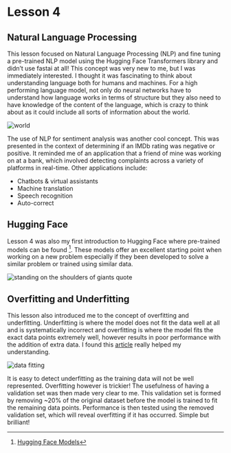 # Lesson 4
## Natural Language Processing
This lesson focused on Natural Language Processing (NLP) and fine tuning a pre-trained NLP model using the Hugging Face Transformers library and didn’t use fastai at all! This concept was very new to me, but I was immediately interested. I thought it was fascinating to think about understanding language both for humans and machines. For a high performing language model, not only do neural networks have to understand how language works in terms of structure but they also need to have knowledge of the content of the language, which is crazy to think about as it could include all sorts of information about the world.

![world](https://github.com/bridgetcasey1/bridgetcasey1.github.io/assets/113487655/9aac3b25-00e1-4ad9-b90c-ff9bcef76e0a)

The use of NLP for sentiment analysis was another cool concept. This was presented in the context of determining if an IMDb rating was negative or positive. It reminded me of an application that a friend of mine was working on at a bank, which involved detecting complaints across a variety of platforms in real-time. Other applications include:
- Chatbots & virtual assistants
- Machine translation
- Speech recognition
- Auto-correct

## Hugging Face
Lesson 4 was also my first introduction to Hugging Face where pre-trained models can be found [^1]. These models offer an excellent starting point when working on a new problem especially if they been developed to solve a similar problem or trained using similar data.

![standing on the shoulders of giants quote](https://github.com/bridgetcasey1/bridgetcasey1.github.io/assets/113487655/5c096fd6-ed7c-4acd-bb06-c33edbba95c4)

## Overfitting and Underfitting
This lesson also introduced me to the concept of overfitting and underfitting. Underfitting is where the model does not fit the data well at all and is systematically incorrect and overfitting is where the model fits the exact data points extremely well, however results in poor performance with the addition of extra data. I found this [article](https://www.geeksforgeeks.org/underfitting-and-overfitting-in-machine-learning/) really helped my understanding.

![data fitting](https://github.com/bridgetcasey1/bridgetcasey1.github.io/assets/113487655/c926bfa5-3c17-4036-ab38-20aedf9b2a33)

It is easy to detect underfitting as the training data will not be well represented. Overfitting however is trickier! The usefulness of having a validation set was then made very clear to me. This validation set is formed by removing ~20% of the original dataset before the model is trained to fit the remaining data points. Performance is then tested using the removed validation set, which will reveal overfitting if it has occurred. Simple but brilliant!

[^1]: [Hugging Face Models](https://huggingface.co/models)
